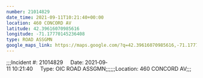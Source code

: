```yaml
---
number: 21014829
date_time: 2021-09-11T10:21:40+00:00
location: 460 CONCORD AV
latitude: 42.39616070985616
longitude: -71.17770145236408
type: ROAD ASSGMN
google_maps_link: https://maps.google.com/?q=42.39616070985616,-71.17770145236408
---
```


;;;Incident #: 21014829     Date: 2021‐09‐11 10:21:40     Type: OIC ROAD ASSGMN;;;;;;Location: 460 CONCORD AV;;;
